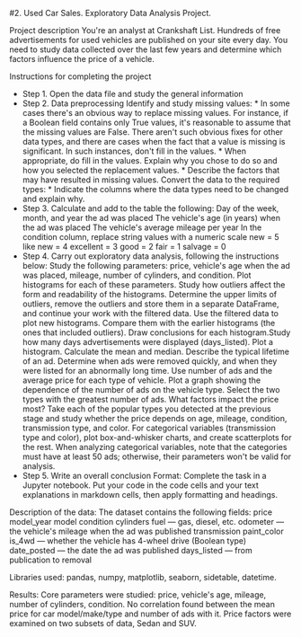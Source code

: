 #2. Used Car Sales. Exploratory Data Analysis Project.
 
Project description
You're an analyst at Crankshaft List. Hundreds of free advertisements for used vehicles are published on your site every day. You need to study data collected over the last few years and determine which factors influence the price of a vehicle.

Instructions for completing the project
- Step 1. Open the data file and study the general information
- Step 2. Data preprocessing
Identify and study missing values: * In some cases there's an obvious way to replace missing values. For instance, if a Boolean field contains only True values, it's reasonable to assume that the missing values are False. There aren't such obvious fixes for other data types, and there are cases when the fact that a value is missing is significant. In such instances, don't fill in the values. * When appropriate, do fill in the values. Explain why you chose to do so and how you selected the replacement values. * Describe the factors that may have resulted in missing values.
Convert the data to the required types: * Indicate the columns where the data types need to be changed and explain why.
- Step 3. Calculate and add to the table the following:
Day of the week, month, and year the ad was placed
The vehicle's age (in years) when the ad was placed
The vehicle's average mileage per year
In the condition column, replace string values with a numeric scale
new = 5
like new = 4
excellent = 3
good = 2
fair = 1
salvage = 0
- Step 4. Carry out exploratory data analysis, following the instructions below:
Study the following parameters: price, vehicle's age when the ad was placed, mileage, number of cylinders, and condition. Plot histograms for each of these parameters. Study how outliers affect the form and readability of the histograms.
Determine the upper limits of outliers, remove the outliers and store them in a separate DataFrame, and continue your work with the filtered data.
Use the filtered data to plot new histograms. Compare them with the earlier histograms (the ones that included outliers). Draw conclusions for each histogram.Study how many days advertisements were displayed (days_listed). Plot a histogram. Calculate the mean and median. Describe the typical lifetime of an ad. Determine when ads were removed quickly, and when they were listed for an abnormally long time.
Use number of ads and the average price for each type of vehicle. Plot a graph showing the dependence of the number of ads on the vehicle type. Select the two types with the greatest number of ads.
What factors impact the price most? Take each of the popular types you detected at the previous stage and study whether the price depends on age, mileage, condition, transmission type, and color. For categorical variables (transmission type and color), plot box-and-whisker charts, and create scatterplots for the rest. When analyzing categorical variables, note that the categories must have at least 50 ads; otherwise, their parameters won't be valid for analysis.
- Step 5. Write an overall conclusion Format: Complete the task in a Jupyter notebook. Put your code in the code cells and your text explanations in markdown cells, then apply formatting and headings.

Description of the data:
The dataset contains the following fields:
price
model_year
model
condition
cylinders
fuel — gas, diesel, etc.
odometer — the vehicle's mileage when the ad was published
transmission
paint_color
is_4wd — whether the vehicle has 4-wheel drive (Boolean type)
date_posted — the date the ad was published
days_listed — from publication to removal

Libraries used: pandas, numpy, matplotlib, seaborn, sidetable, datetime.

Results: Core parameters were studied: price, vehicle's age, mileage, number of cylinders, condition. No correlation found between the mean price for car model/make/type and number of ads with it. Price factors were examined on two subsets of data, Sedan and SUV.
